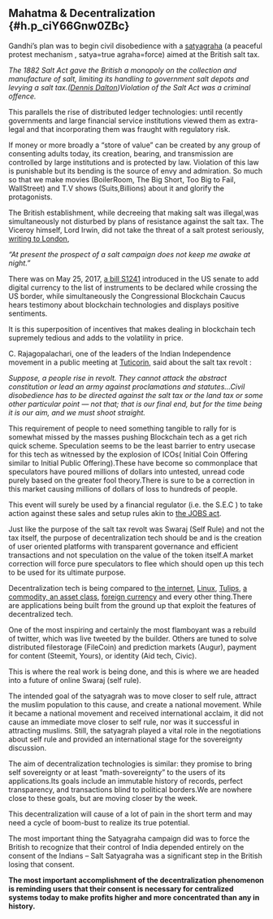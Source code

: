 ## Mahatma & Decentralization {#h.p_ciY66Gnw0ZBc}

Gandhi’s plan was to begin civil disobedience with a [satyagraha](https://www.google.com/url?q=https%3A%2F%2Fen.wikipedia.org%2Fwiki%2FSalt_March&sa=D&sntz=1&usg=AFQjCNE6ayRq2qN5hSx-eRz3nqd83uAzzg) \(a peaceful protest mechanism , satya=true agraha=force\) aimed at the British salt tax.

_The 1882 Salt Act gave the British a monopoly on the collection and manufacture of salt, limiting its handling to government salt depots and levying a salt tax.\(_[_Dennis Dalton_](https://www.google.com/url?q=https%3A%2F%2Fwww.amazon.com%2Fgp%2Fsearch%2Fref%3Dsr_adv_b%2F%3Fsearch-alias%3Dstripbooks%26unfiltered%3D1%26field-keywords%3D%26field-author%3D%26field-title%3D%26field-isbn%3D9780872203303%26field-publisher%3D%26node%3D%26field-p_n_condition-type%3D%26p_n_feature_browse-bin%3D%26field-age_range%3D%26field-language%3D%26field-dateop%3DDuring%26field-datemod%3D%26field-dateyear%3D%26sort%3Drelevanceexprank%26Adv-Srch-Books-Submit.x%3D31%26Adv-Srch-Books-Submit.y%3D11&sa=D&sntz=1&usg=AFQjCNEROioypHPRCLHxx65XqhpEQRc0zQ)_\)Violation of the Salt Act was a criminal offence._

This parallels the rise of distributed ledger technologies: until recently governments and large financial service institutions viewed them as extra-legal and that incorporating them was fraught with regulatory risk.

If money or more broadly a “store of value” can be created by any group of consenting adults today, its creation, bearing, and transmission are controlled by large institutions and is protected by law. Violation of this law is punishable but its bending is the source of envy and admiration. So much so that we make movies \(BoilerRoom, The Big Short, Too Big to Fail, WallStreet\) and T.V shows \(Suits,Billions\) about it and glorify the protagonists.

The British establishment, while decreeing that making salt was illegal,was simultaneously not disturbed by plans of resistance against the salt tax. The Viceroy himself, Lord Irwin, did not take the threat of a salt protest seriously, [writing to London](https://www.naveenmishra.co/blog/mahatma-decentralization#BAD_URL),

_“At present the prospect of a salt campaign does not keep me awake at night.”_

There was on May 25, 2017, [a bill S1241](https://www.google.com/url?q=https%3A%2F%2Fwww.congress.gov%2Fbill%2F115th-congress%2Fsenate-bill%2F1241%2Ftext&sa=D&sntz=1&usg=AFQjCNF1IPuZMgn5w-FJWZHXJZ2VcsiiEQ) introduced in the US senate to add digital currency to the list of instruments to be declared while crossing the US border, while simultaneously the Congressional Blockchain Caucus hears testimony about blockchain technologies and displays positive sentiments.

It is this superposition of incentives that makes dealing in blockchain tech supremely tedious and adds to the volatility in price.

C. Rajagopalachari, one of the leaders of the Indian Independence movement in a public meeting at [Tuticorin,](http://www.google.com/url?q=http%3A%2F%2Fwww.thehindu.com%2Fopinion%2Fop-ed%2FThe-Great-Dandi-March-mdash-eighty-years-after%2Farticle16364352.ece&sa=D&sntz=1&usg=AFQjCNGzFpjCYE44wjDqDjsu7-qUoFOr5A) said about the salt tax revolt :

_Suppose, a people rise in revolt. They cannot attack the abstract constitution or lead an army against proclamations and statutes…Civil disobedience has to be directed against the salt tax or the land tax or some other particular point — not that; that is our final end, but for the time being it is our aim, and we must shoot straight._

This requirement of people to need something tangible to rally for is somewhat missed by the masses pushing Blockchain tech as a get rich quick scheme. Speculation seems to be the least barrier to entry usecase for this tech as witnessed by the explosion of ICOs\( Initial Coin Offering similar to Initial Public Offering\).These have become so commonplace that speculators have poured millions of dollars into untested, unread code purely based on the greater fool theory.There is sure to be a correction in this market causing millions of dollars of loss to hundreds of people.

This event will surely be used by a financial regulator \(i.e. the S.E.C \) to take action against these sales and setup rules akin to [the JOBS act](https://www.google.com/url?q=https%3A%2F%2Fwww.sec.gov%2Fspotlight%2Fjobs-act.shtml&sa=D&sntz=1&usg=AFQjCNEjQgMt1g-Q2DFIytpEQfdBMDuogQ).

Just like the purpose of the salt tax revolt was Swaraj \(Self Rule\) and not the tax itself, the purpose of decentralization tech should be and is the creation of user oriented platforms with transparent governance and efficient transactions and not speculation on the value of the token itself.A market correction will force pure speculators to flee which should open up this tech to be used for its ultimate purpose.

Decentralization tech is being compared to [the internet](https://www.google.com/url?q=https%3A%2F%2Fcointelegraph.com%2Fnews%2Fdespite-similarities-is-blockchain-really-the-next-internet&sa=D&sntz=1&usg=AFQjCNHGPsPRcztsfoX4AH21hr3L4rYffQ), [Linux](https://www.google.com/url?q=https%3A%2F%2Ftechcrunch.com%2F2017%2F05%2F28%2Fdouble-double-cryptocoin-bubble%2F&sa=D&sntz=1&usg=AFQjCNEElFZjPotKdzO3drl35G_b3Ny1zA), [Tulips](https://www.google.com/url?q=https%3A%2F%2Fstratechery.com%2F2017%2Ftulips-myths-and-cryptocurrencies%2F&sa=D&sntz=1&usg=AFQjCNEun1BdcNh21c9sj_p06fiFEsZfuQ), [a commodity, an asset class](https://www.google.com/url?q=https%3A%2F%2Fhackernoon.com%2Funpacking-the-new-blockchain-asset-class-c353248b7b98&sa=D&sntz=1&usg=AFQjCNEdTD2juRjXoRhfFx7j8aIbFGDcUw), [foreign currency](https://www.google.com/url?q=https%3A%2F%2Fqz.com%2F779660%2Fgoldman-sachs-wants-to-put-foreign-exchange-trades-on-the-blockchain%2F&sa=D&sntz=1&usg=AFQjCNFME5KTwzfyvGOHKIzjFFqYQuJlSA) and every other thing.There are applications being built from the ground up that exploit the features of decentralized tech.

One of the most inspiring and certainly the most flamboyant was a rebuild of twitter, which was live tweeted by the builder. Others are tuned to solve distributed filestorage \(FileCoin\) and prediction markets \(Augur\), payment for content \(Steemit, Yours\), or identity \(Aid tech, Civic\).

This is where the real work is being done, and this is where we are headed into a future of online Swaraj \(self rule\).

The intended goal of the satyagrah was to move closer to self rule, attract the muslim population to this cause, and create a national movement. While it became a national movement and received international acclaim, it did not cause an immediate move closer to self rule, nor was it successful in attracting muslims. Still, the satyagrah played a vital role in the negotiations about self rule and provided an international stage for the sovereignty discussion.

The aim of decentralization technologies is similar: they promise to bring self sovereignty or at least “math-sovereignty” to the users of its applications.Its goals include an immutable history of records, perfect transparency, and transactions blind to political borders.We are nowhere close to these goals, but are moving closer by the week.

This decentralization will cause of a lot of pain in the short term and may need a cycle of boom-bust to realize its true potential.

The most important thing the Satyagraha campaign did was to force the British to recognize that their control of India depended entirely on the consent of the Indians – Salt Satyagraha was a significant step in the British losing that consent.

**The most important accomplishment of the decentralization phenomenon is reminding users that their consent is necessary for centralized systems today to make profits higher and more concentrated than any in history.**

